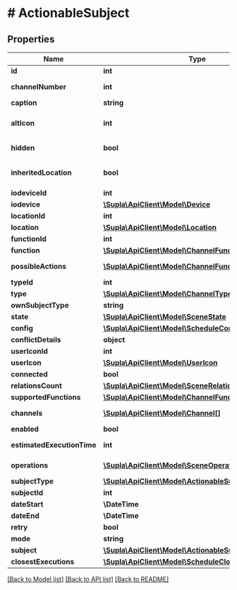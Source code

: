 # # ActionableSubject

## Properties

Name | Type | Description | Notes
------------ | ------------- | ------------- | -------------
**id** | **int** | Identifier | [optional]
**channelNumber** | **int** | Channel ordinal number in its IO Device | [optional]
**caption** | **string** | Caption | [optional]
**altIcon** | **int** | Chosen alternative icon idenifier. Should not be greater than the &#x60;function.maxAlternativeIconIndex&#x60;. | [optional]
**hidden** | **bool** | Whether this scene is shown on client apps or not | [optional]
**inheritedLocation** | **bool** | Whether this channel inherits its IO Device&#39;s location (&#x60;true&#x60;) or not (&#x60;false&#x60;) | [optional]
**iodeviceId** | **int** |  | [optional]
**iodevice** | [**\Supla\ApiClient\Model\Device**](Device.md) |  | [optional]
**locationId** | **int** |  | [optional]
**location** | [**\Supla\ApiClient\Model\Location**](Location.md) |  | [optional]
**functionId** | **int** |  | [optional]
**function** | [**\Supla\ApiClient\Model\ChannelFunction**](ChannelFunction.md) |  | [optional]
**possibleActions** | [**\Supla\ApiClient\Model\ChannelFunctionAction[]**](ChannelFunctionAction.md) | What action can you execute on this subject? | [optional]
**typeId** | **int** |  | [optional]
**type** | [**\Supla\ApiClient\Model\ChannelType**](ChannelType.md) |  | [optional]
**ownSubjectType** | **string** |  | [optional]
**state** | [**\Supla\ApiClient\Model\SceneState**](SceneState.md) |  | [optional]
**config** | [**\Supla\ApiClient\Model\ScheduleConfigEntry[]**](ScheduleConfigEntry.md) |  | [optional]
**conflictDetails** | **object** |  | [optional]
**userIconId** | **int** |  | [optional]
**userIcon** | [**\Supla\ApiClient\Model\UserIcon**](UserIcon.md) |  | [optional]
**connected** | **bool** |  | [optional]
**relationsCount** | [**\Supla\ApiClient\Model\SceneRelationsCount**](SceneRelationsCount.md) |  | [optional]
**supportedFunctions** | [**\Supla\ApiClient\Model\ChannelFunction[]**](ChannelFunction.md) |  | [optional]
**channels** | [**\Supla\ApiClient\Model\Channel[]**](Channel.md) | Channel group channels, if requested by the &#x60;include&#x60; param | [optional]
**enabled** | **bool** |  | [optional]
**estimatedExecutionTime** | **int** | Estimated execution time for this scene (in milliseconds). | [optional]
**operations** | [**\Supla\ApiClient\Model\SceneOperation[]**](SceneOperation.md) | Scene operations, only if requested in the &#x60;include&#x60; param | [optional]
**subjectType** | [**\Supla\ApiClient\Model\ActionableSubjectTypeNames**](ActionableSubjectTypeNames.md) |  | [optional]
**subjectId** | **int** |  | [optional]
**dateStart** | **\DateTime** |  | [optional]
**dateEnd** | **\DateTime** |  | [optional]
**retry** | **bool** |  | [optional]
**mode** | **string** |  | [optional]
**subject** | [**\Supla\ApiClient\Model\ActionableSubject**](ActionableSubject.md) |  | [optional]
**closestExecutions** | [**\Supla\ApiClient\Model\ScheduleClosestExecutions**](ScheduleClosestExecutions.md) |  | [optional]

[[Back to Model list]](../../README.md#models) [[Back to API list]](../../README.md#endpoints) [[Back to README]](../../README.md)
